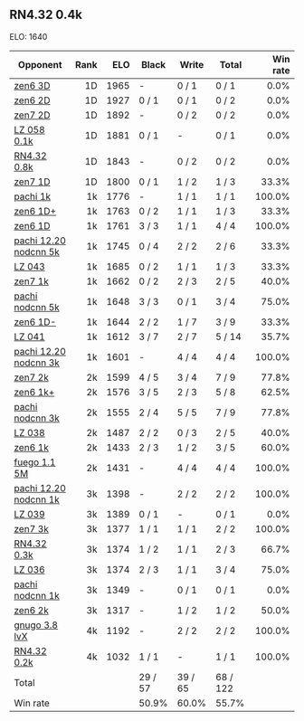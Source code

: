 ## RN4.32 0.4k ##

ELO: 1640

Opponent | Rank | ELO | Black | Write | Total | Win rate
---------|-----:|----:|-------|-------|-------|-------:
[zen6 3D](zen6%203D.md) | 1D | 1965 | - | 0 / 1 | 0 / 1 | 0.0%
[zen6 2D](zen6%202D.md) | 1D | 1927 | 0 / 1 | 0 / 1 | 0 / 2 | 0.0%
[zen7 2D](zen7%202D.md) | 1D | 1892 | - | 0 / 2 | 0 / 2 | 0.0%
[LZ 058 0.1k](LZ%20058%200.1k.md) | 1D | 1881 | 0 / 1 | - | 0 / 1 | 0.0%
[RN4.32 0.8k](RN4.32%200.8k.md) | 1D | 1843 | - | 0 / 2 | 0 / 2 | 0.0%
[zen7 1D](zen7%201D.md) | 1D | 1800 | 0 / 1 | 1 / 2 | 1 / 3 | 33.3%
[pachi 1k](pachi%201k.md) | 1k | 1776 | - | 1 / 1 | 1 / 1 | 100.0%
[zen6 1D+](zen6%201D+.md) | 1k | 1763 | 0 / 2 | 1 / 1 | 1 / 3 | 33.3%
[zen6 1D](zen6%201D.md) | 1k | 1761 | 3 / 3 | 1 / 1 | 4 / 4 | 100.0%
[pachi 12.20 nodcnn 5k](pachi%2012.20%20nodcnn%205k.md) | 1k | 1745 | 0 / 4 | 2 / 2 | 2 / 6 | 33.3%
[LZ 043](LZ%20043.md) | 1k | 1685 | 0 / 2 | 1 / 1 | 1 / 3 | 33.3%
[zen7 1k](zen7%201k.md) | 1k | 1662 | 0 / 2 | 2 / 3 | 2 / 5 | 40.0%
[pachi nodcnn 5k](pachi%20nodcnn%205k.md) | 1k | 1648 | 3 / 3 | 0 / 1 | 3 / 4 | 75.0%
[zen6 1D-](zen6%201D-.md) | 1k | 1644 | 2 / 2 | 1 / 7 | 3 / 9 | 33.3%
[LZ 041](LZ%20041.md) | 1k | 1612 | 3 / 7 | 2 / 7 | 5 / 14 | 35.7%
[pachi 12.20 nodcnn 3k](pachi%2012.20%20nodcnn%203k.md) | 1k | 1601 | - | 4 / 4 | 4 / 4 | 100.0%
[zen7 2k](zen7%202k.md) | 2k | 1599 | 4 / 5 | 3 / 4 | 7 / 9 | 77.8%
[zen6 1k+](zen6%201k+.md) | 2k | 1576 | 3 / 5 | 2 / 3 | 5 / 8 | 62.5%
[pachi nodcnn 3k](pachi%20nodcnn%203k.md) | 2k | 1555 | 2 / 4 | 5 / 5 | 7 / 9 | 77.8%
[LZ 038](LZ%20038.md) | 2k | 1487 | 2 / 2 | 0 / 3 | 2 / 5 | 40.0%
[zen6 1k](zen6%201k.md) | 2k | 1433 | 2 / 3 | 1 / 2 | 3 / 5 | 60.0%
[fuego 1.1 5M](fuego%201.1%205M.md) | 2k | 1431 | - | 4 / 4 | 4 / 4 | 100.0%
[pachi 12.20 nodcnn 1k](pachi%2012.20%20nodcnn%201k.md) | 3k | 1398 | - | 2 / 2 | 2 / 2 | 100.0%
[LZ 039](LZ%20039.md) | 3k | 1389 | 0 / 1 | - | 0 / 1 | 0.0%
[zen7 3k](zen7%203k.md) | 3k | 1377 | 1 / 1 | 1 / 1 | 2 / 2 | 100.0%
[RN4.32 0.3k](RN4.32%200.3k.md) | 3k | 1374 | 1 / 2 | 1 / 1 | 2 / 3 | 66.7%
[LZ 036](LZ%20036.md) | 3k | 1374 | 2 / 3 | 1 / 1 | 3 / 4 | 75.0%
[pachi nodcnn 1k](pachi%20nodcnn%201k.md) | 3k | 1349 | - | 0 / 1 | 0 / 1 | 0.0%
[zen6 2k](zen6%202k.md) | 3k | 1317 | - | 1 / 2 | 1 / 2 | 50.0%
[gnugo 3.8 lvX](gnugo%203.8%20lvX.md) | 4k | 1192 | - | 2 / 2 | 2 / 2 | 100.0%
[RN4.32 0.2k](RN4.32%200.2k.md) | 4k | 1032 | 1 / 1 | - | 1 / 1 | 100.0%
Total | | | 29 / 57 | 39 / 65 | 68 / 122 | 
Win rate| | | 50.9% | 60.0% | 55.7% | 
